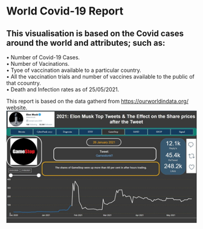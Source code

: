 <h1> World Covid-19 Report </h1>

<h2> This visualisation is based on the Covid cases around the world and attributes; such as: </h2>

• Number of Covid-19 Cases. <br>
• Number of Vacinations. <br>
• Tyoe of vaccination available to a particular country.<br>
• All the vaccination trials and number of vaccines available to the public of that ccountry.<br>
• Death and Infection rates as of 25/05/2021.<br>

This report is based on the data gatherd from https://ourworldindata.org/ website.
![Alt Text](https://github.com/rakshitratan/ElonMuskTweet-Report/blob/main/TwitterReport.jpg)
